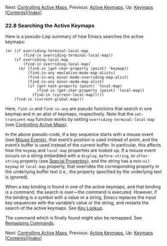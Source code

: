 <!-- This is the GNU Emacs Lisp Reference Manual
corresponding to Emacs version 27.2.

Copyright (C) 1990-1996, 1998-2021 Free Software Foundation,
Inc.

Permission is granted to copy, distribute and/or modify this document
under the terms of the GNU Free Documentation License, Version 1.3 or
any later version published by the Free Software Foundation; with the
Invariant Sections being "GNU General Public License," with the
Front-Cover Texts being "A GNU Manual," and with the Back-Cover
Texts as in (a) below.  A copy of the license is included in the
section entitled "GNU Free Documentation License."

(a) The FSF's Back-Cover Text is: "You have the freedom to copy and
modify this GNU manual.  Buying copies from the FSF supports it in
developing GNU and promoting software freedom." -->

<!-- Created by GNU Texinfo 6.7, http://www.gnu.org/software/texinfo/ -->

Next: [Controlling Active Maps](Controlling-Active-Maps.html), Previous: [Active Keymaps](Active-Keymaps.html), Up: [Keymaps](Keymaps.html)   \[[Contents](index.html#SEC_Contents "Table of contents")]\[[Index](Index.html "Index")]

### 22.8 Searching the Active Keymaps

Here is a pseudo-Lisp summary of how Emacs searches the active keymaps:

    (or (if overriding-terminal-local-map
            (find-in overriding-terminal-local-map))
        (if overriding-local-map
            (find-in overriding-local-map)
          (or (find-in (get-char-property (point) 'keymap))
              (find-in-any emulation-mode-map-alists)
              (find-in-any minor-mode-overriding-map-alist)
              (find-in-any minor-mode-map-alist)
              (if (get-text-property (point) 'local-map)
                  (find-in (get-char-property (point) 'local-map))
                (find-in (current-local-map)))))
        (find-in (current-global-map)))

Here, `find-in` and `find-in-any` are pseudo functions that search in one keymap and in an alist of keymaps, respectively. Note that the `set-transient-map` function works by setting `overriding-terminal-local-map` (see [Controlling Active Maps](Controlling-Active-Maps.html)).

In the above pseudo-code, if a key sequence starts with a mouse event (see [Mouse Events](Mouse-Events.html)), that event’s position is used instead of point, and the event’s buffer is used instead of the current buffer. In particular, this affects how the `keymap` and `local-map` properties are looked up. If a mouse event occurs on a string embedded with a `display`, `before-string`, or `after-string` property (see [Special Properties](Special-Properties.html)), and the string has a non-`nil` `keymap` or `local-map` property, that overrides the corresponding property in the underlying buffer text (i.e., the property specified by the underlying text is ignored).

When a key binding is found in one of the active keymaps, and that binding is a command, the search is over—the command is executed. However, if the binding is a symbol with a value or a string, Emacs replaces the input key sequences with the variable’s value or the string, and restarts the search of the active keymaps. See [Key Lookup](Key-Lookup.html).

The command which is finally found might also be remapped. See [Remapping Commands](Remapping-Commands.html).

Next: [Controlling Active Maps](Controlling-Active-Maps.html), Previous: [Active Keymaps](Active-Keymaps.html), Up: [Keymaps](Keymaps.html)   \[[Contents](index.html#SEC_Contents "Table of contents")]\[[Index](Index.html "Index")]
